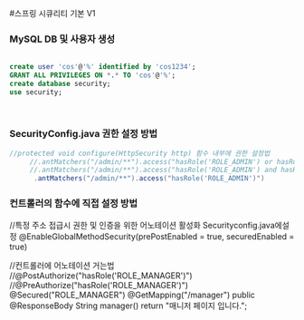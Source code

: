 #스프링 시큐리티 기본 V1

### MySQL DB 및 사용자 생성 
```sql 
  
create user 'cos'@'%' identified by 'cos1234';
GRANT ALL PRIVILEGES ON *.* TO 'cos'@'%';
create database security;
use security;
      
      
```

### SecurityConfig.java 권한 설정 방법

```java
//protected void configure(HttpSecurity http) 함수 내부에 권한 설정법 
     //.antMatchers("/admin/**").access("hasRole('ROLE_ADMIN') or hasRole('ROLE_USER')")
	 //.antMatchers("/admin/**").access("hasRole('ROLE_ADMIN') and hasRole('ROLE_USER')")
	  .antMatchers("/admin/**").access("hasRole('ROLE_ADMIN')")
```

### 컨트롤러의 함수에 직접 설정 방법

//특정 주소 접급시 권한 및 인증을 위한 어노테이션 활성화 Securityconfig.java에설정 
@EnableGlobalMethodSecurity(prePostEnabled = true, securedEnabled = true)

//컨트롤러에 어노테이션 거는법
 	//@PostAuthorize("hasRole('ROLE_MANAGER')")
	//@PreAuthorize("hasRole('ROLE_MANAGER')")
	@Secured("ROLE_MANAGER")
	@GetMapping("/manager")
	public @ResponseBody String manager() 
		return "매니저 페이지 입니다.";
	
```
